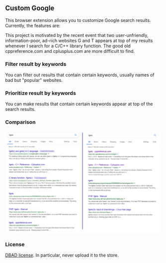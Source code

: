 Custom Google
---

This browser extension allows you to customize Google search results. Currently, the features are:

This project is motivated by the recent event that two user-unfriendly, information-poor, ad-rich websites G and T appears at top of my results whenever I search for a C/C++ library function. The good old cppreference.com and cplusplus.com are more difficult to find.

### Filter result by keywords

You can filter out results that contain certain keywords, usually names of bad but "popular" websites.

### Prioritize result by keywords

You can make results that contain certain keywords appear at top of the search results.

### Comparison

![Comparison](https://github.com/logchan/custom-google/blob/master/image/comparison.png)

### License

[DBAD license](https://dbad-license.org/). In particular, never upload it to the store.